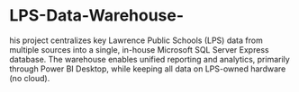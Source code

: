 # LPS-Data-Warehouse-
his project centralizes key Lawrence Public Schools (LPS) data from multiple sources into a single, in-house Microsoft SQL Server Express database. The warehouse enables unified reporting and analytics, primarily through Power BI Desktop, while keeping all data on LPS-owned hardware (no cloud).
